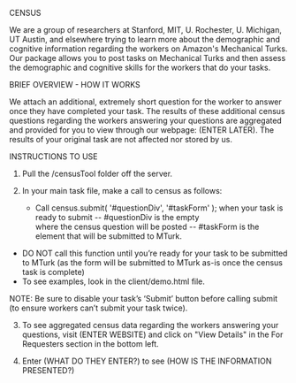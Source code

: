 CENSUS

We are a group of researchers at Stanford, MIT, U. Rochester, U. Michigan, UT Austin, and elsewhere trying to learn more about the demographic and cognitive information regarding the workers on Amazon's Mechanical Turks. Our package allows you to post tasks on Mechanical Turks and then assess the demographic and cognitive skills for the workers that do your tasks. 



BRIEF OVERVIEW - HOW IT WORKS

We attach an additional, extremely short question for the worker to answer once they have completed your task. The results of these additional census questions regarding the workers answering your questions are aggregated and provided for you to view through our webpage: (ENTER LATER). The results of your original task are not affected nor stored by us.



INSTRUCTIONS TO USE

1) Pull the /censusTool folder off the server.

2) In your main task file, make a call to census as follows:
	- Call census.submit( '#questionDiv', '#taskForm' ); when your task is ready to submit
		-- #questionDiv is the empty <div> where the census question will be posted
		-- #taskForm is the <form> element that will be submitted to MTurk.

- DO NOT call this function until you’re ready for your task to be submitted to MTurk (as the form will be submitted to MTurk as-is once the census task is complete)
- To see examples, look in the client/demo.html file.

NOTE: Be sure to disable your task’s ‘Submit’ button before calling submit (to ensure workers can’t submit your task twice).

3) To see aggregated census data regarding the workers answering your questions, visit (ENTER WEBSITE) and click on "View Details" in the For Requesters section in the bottom left.

4) Enter (WHAT DO THEY ENTER?) to see (HOW IS THE INFORMATION PRESENTED?)
